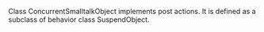 Class ConcurrentSmalltalkObject implements post actions.
It is defined as a subclass of behavior class SuspendObject.